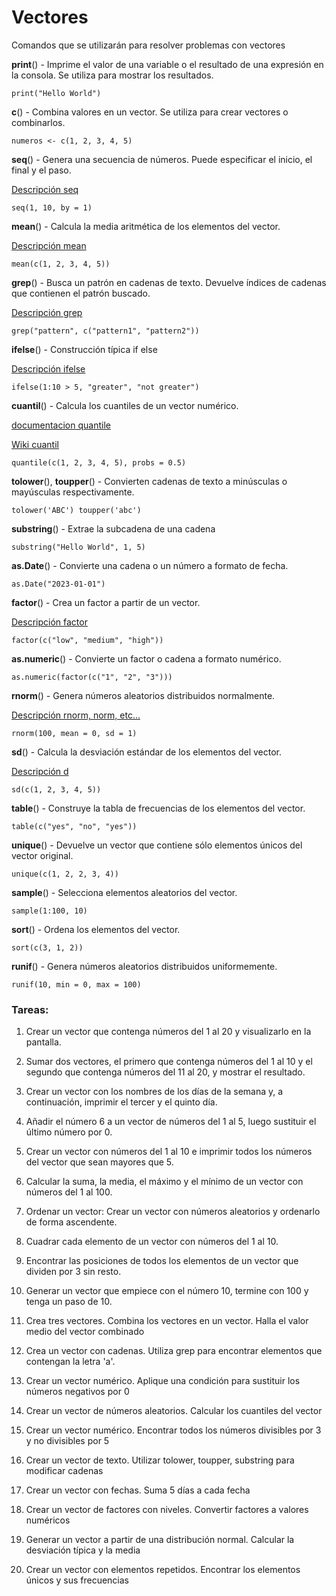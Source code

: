 ﻿# Vectores

Comandos que se utilizarán para resolver problemas con vectores

**print**() - Imprime el valor de una variable o el resultado de una expresión en la consola. Se utiliza para mostrar los resultados.

`print("Hello World")`


**c**() - Combina valores en un vector. Se utiliza para crear vectores o combinarlos.

`numeros <- c(1, 2, 3, 4, 5)`


**seq**() - Genera una secuencia de números. Puede especificar el inicio, el final y el paso.

[Descripción seq](https://www.rdocumentation.org/packages/base/versions/3.6.2/topics/seq)

`seq(1, 10, by = 1)`


**mean**() - Calcula la media aritmética de los elementos del vector.

[Descripción mean](https://www.rdocumentation.org/packages/base/versions/3.6.2/topics/mean)

`mean(c(1, 2, 3, 4, 5))`


**grep**() - Busca un patrón en cadenas de texto. Devuelve índices de cadenas que contienen el patrón buscado.

[Descripción grep](https://www.rdocumentation.org/packages/base/versions/3.6.2/topics/grep)

`grep("pattern", c("pattern1", "pattern2"))`


**ifelse**() - Construcción típica if else

[Descripción ifelse](https://www.rdocumentation.org/packages/base/versions/3.6.2/topics/ifelse)

`ifelse(1:10 > 5, "greater", "not greater")`


**cuantil**() - Calcula los cuantiles de un vector numérico.

[documentacion quantile](https://www.rdocumentation.org/packages/stats/versions/3.6.2/topics/quantile)

[Wiki cuantil](https://es.wikipedia.org/wiki/Cuantil)

`quantile(c(1, 2, 3, 4, 5), probs = 0.5)`


**tolower**(), **toupper**() - Convierten cadenas de texto a minúsculas o mayúsculas respectivamente.

`tolower('ABC')
toupper('abc')`


**substring**() - Extrae la subcadena de una cadena

`substring("Hello World", 1, 5)`


**as.Date**() - Convierte una cadena o un número a formato de fecha.

`as.Date("2023-01-01")`


**factor**() - Crea un factor a partir de un vector.

[Descripción factor](https://soka.gitlab.io/blog/post/2019-08-15-r-factores/)

`factor(c("low", "medium", "high"))`


**as.numeric**() - Convierte un factor o cadena a formato numérico.

`as.numeric(factor(c("1", "2", "3")))`


**rnorm**() - Genera números aleatorios distribuidos normalmente.

[Descripción rnorm, norm, etc...](https://rpubs.com/JoseBarrera/normal)

`rnorm(100, mean = 0, sd = 1)`


**sd**() - Calcula la desviación estándar de los elementos del vector.

[Descripción d](https://www.rdocumentation.org/packages/stats/versions/3.6.2/topics/sd)

`sd(c(1, 2, 3, 4, 5))`


**table**() - Construye la tabla de frecuencias de los elementos del vector.

`table(c("yes", "no", "yes"))`


**unique**() - Devuelve un vector que contiene sólo elementos únicos del vector original.

`unique(c(1, 2, 2, 3, 4))`


**sample**() - Selecciona elementos aleatorios del vector.

`sample(1:100, 10)`


**sort**() - Ordena los elementos del vector.

`sort(c(3, 1, 2))`


**runif**() - Genera números aleatorios distribuidos uniformemente.

`runif(10, min = 0, max = 100)`


### Tareas:

1. Crear un vector que contenga números del 1 al 20 y visualizarlo en la pantalla.

2. Sumar dos vectores, el primero que contenga números del 1 al 10 y el segundo que contenga números del 11 al 20, y mostrar el resultado.

3. Crear un vector con los nombres de los días de la semana y, a continuación, imprimir el tercer y el quinto día.

4. Añadir el número 6 a un vector de números del 1 al 5, luego sustituir el último número por 0.

5. Crear un vector con números del 1 al 10 e imprimir todos los números del vector que sean mayores que 5.

6. Calcular la suma, la media, el máximo y el mínimo de un vector con números del 1 al 100.

7. Ordenar un vector: Crear un vector con números aleatorios y ordenarlo de forma ascendente.

8. Cuadrar cada elemento de un vector con números del 1 al 10.

9. Encontrar las posiciones de todos los elementos de un vector que dividen por 3 sin resto.

10. Generar un vector que empiece con el número 10, termine con 100 y tenga un paso de 10.

11. Crea tres vectores. Combina los vectores en un vector. Halla el valor medio del vector combinado

12. Crea un vector con cadenas. Utiliza grep para encontrar elementos que contengan la letra 'a'.

13. Crear un vector numérico. Aplique una condición para sustituir los números negativos por 0

14. Crear un vector de números aleatorios. Calcular los cuantiles del vector

15. Crear un vector numérico. Encontrar todos los números divisibles por 3 y no divisibles por 5

16. Crear un vector de texto. Utilizar tolower, toupper, substring para modificar cadenas

17. Crear un vector con fechas. Suma 5 días a cada fecha

18. Crear un vector de factores con niveles. Convertir factores a valores numéricos

19. Generar un vector a partir de una distribución normal. Calcular la desviación típica y la media

20. Crear un vector con elementos repetidos. Encontrar los elementos únicos y sus frecuencias